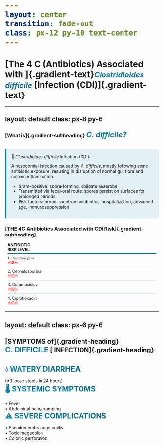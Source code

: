 ```yaml
---
layout: center
transition: fade-out
class: px-12 py-10 text-center
---
```


# [The 4 C (Antibiotics) Associated with ]{.gradient-text}<span class="ital">Clostridioides difficile</span> [Infection (CDI)]{.gradient-text}

<style>
.gradient-text {
  background: linear-gradient(-45deg, rgb(11, 104, 134), rgb(9, 131, 172));
  -webkit-background-clip: text;
  background-clip: text;
  color: transparent;
  font-size: 3rem; 
  line-height: 1.2;
  font-weight: 900;
  display: inline;
}

.ital {
  font-style: italic;
  background: linear-gradient(-45deg, rgb(11, 104, 134), rgb(9, 131, 172));
  -webkit-background-clip: text;
  background-clip: text;
  color: transparent;
  display: inline;
}
</style>


---
layout: default
class: px-8 py-6
---

<style>
.gradient-heading {
  background: linear-gradient(-45deg, rgb(11, 104, 134), rgb(9, 131, 172));
  -webkit-background-clip: text;
  background-clip: text;
  color: transparent;
  font-weight: 800;
  font-size: 2.8rem;
  margin-bottom: 0.5rem;
}

.gradient-subheading {
  background: linear-gradient(-45deg, rgb(11, 104, 134), rgb(9, 131, 172));
  -webkit-background-clip: text;
  background-clip: text;
  color: transparent;
  font-weight: 600;
  font-size: 1.2rem;
  margin-bottom: 1rem;
}

.risk-table {
  font-size: 1.4rem;
  margin-top: 1.5rem;
}

.risk-header {
  font-weight: 700;
  border-bottom: 3px solid rgb(9, 131, 172);
  padding-bottom: 0.1rem;
}

.risk-row {
  border-bottom: 1px solid rgba(9, 131, 172, 0.3);
  padding: 1rem 0;
}

.high-risk {
  color: #dc2626;
  font-weight: 500;
}

.cdi-definition {
  background: rgba(9, 131, 172, 0.1);
  border-left: 4px solid rgb(9, 131, 172);
  padding: 1rem;
  border-radius: 0 8px 8px 0;
  margin: 0.2rem 0;
}

.compact-table {
  font-size: 0.8rem;
  margin-top: 0.1rem;
  padding: 0 8;
}

.compact-table .risk-header {
  padding-bottom: 0.2rem;
  font-size: 0.8rem;
}

.compact-table .risk-row {
  padding: 0.4rem 0;
}

.compact-table .high-risk {
  font-size: 0.8rem;
}
</style>

<CircleShape position="top:20%; left:-5%; size:80px; color:rgba(3, 80, 105, 0.55)" />
<PillShape position="bottom:-5%; right:-10%; width:10%; height:20px; color:rgba(33,150,243,0.08)" />

<v-click>

### [What is]{.gradient-subheading} <i class="gradient-subheading">C. difficile?</i>


<div class="cdi-definition">
  <div class="text-xl mb-1">🦠 <i>Clostridioides difficile</i> Infection (CDI):</div>
  <p class="pl-1 mb-2">
    A nosocomial infection caused by <i>C. difficile</i>, mostly following some antibiotic exposure, resulting in disruption of normal gut flora and colonic inflammation.
  </p>
  <ul class="list-disc pl-5 space-y-2">
    <li>Gram-positive, spore-forming, obligate anaerobe</li>
    <li>Transmitted via fecal-oral route; spores persist on surfaces for prolonged periods</li>
    <li>Risk factors: broad-spectrum antibiotics, hospitalization, advanced age, immunosuppression</li>
  </ul>
</div>

</v-click>

 <v-click>

### [THE 4C Antibiotics Associated with CDI Risk]{.gradient-subheading}
<div class="risk-table compact-table">
  <!-- Header -->
  <div class="grid grid-cols-12 risk-header">
    <div class="col-span-9">ANTIBIOTIC</div>
    <div class="col-span-3">RISK LEVEL</div>
  </div>

  <!-- Rows -->
 
  <div class="grid grid-cols-12 risk-row items-center">
    <div class="col-span-9 font-bold">1. Clindamycin</div>
    <div class="col-span-3 high-risk">HIGH</div>
  </div>

  <div class="grid grid-cols-12 risk-row items-center">
    <div class="col-span-9 font-bold">2. Cephalosporins</div>
    <div class="col-span-3 high-risk">HIGH</div>
  </div>

  <div class="grid grid-cols-12 risk-row items-center">
    <div class="col-span-9 font-bold">3. Co-amoxiclav</div>
    <div class="col-span-3 high-risk">HIGH</div>
  </div>

  <div class="grid grid-cols-12 risk-row items-center">
    <div class="col-span-9 font-bold">4. Ciprofloxacin</div>
    <div class="col-span-3 high-risk">HIGH</div>
  </div>
</div>

 </v-click>


---
layout: default
class: px-6 py-6
---

<style>
.gradient-subheading, span  {
  background: linear-gradient(-45deg, rgb(11, 104, 134), rgb(9, 131, 172));
  -webkit-background-clip: text;
  background-clip: text;
  color: transparent;
  font-weight: bold;
  display: inline-block;
  font-size: 1.5rem;
}
</style>

## [SYMPTOMS of]{.gradient-heading} <span class="italic">C. DIFFICILE</span> [ INFECTION]{.gradient-heading}

<br>
<div class="space-y-1">

<v-click>
<div class="p-6 border-l-8 border-blue-500 bg-blue-30 rounded-r-lg text-2xl">
<div class="font-bold text-2xl mb-3 gradient-subheading">💧 WATERY DIARRHEA</div>
<div class="font-semibold text-xl">(≥3 loose stools in 24 hours)</div>
</div>
</v-click>

<v-click at="2">
<div class="p-6 border-l-8 border-yellow-500 bg-yellow-30 rounded-r-lg text-2xl">
<div class="font-bold text-2xl mb-3 gradient-subheading">🌡️ SYSTEMIC SYMPTOMS</div>
<div class="font-semibold text-xl pl-6 space-y-1">
• Fever<br>
• Abdominal pain/cramping
</div>
</div>
</v-click>

<v-click at="3">
<div class="p-6 border-l-8 border-red-500 bg-red-30 rounded-r-lg text-2xl">
<div class="font-bold text-2xl mb-4 text-red-600 gradient-subheading">⚠️ SEVERE COMPLICATIONS</div>
<div class="font-semibold text-xl pl-6 space-y-1">
• Pseudomembranous colitis<br>
• Toxic megacolon<br>
• Colonic perforation
</div>
</div>
</v-click>

</div>






